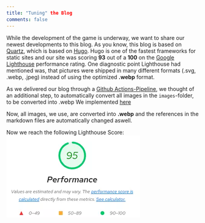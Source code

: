 ```yaml
---
title: "Tuning" the Blog
comments: false
---
```

While the development of the game is underway, we want to share our newest developments to this blog. 
As you know, this blog is based on [Quartz](https://quartz.jzhao.xyz/), which is based on [Hugo](https://gohugo.io/).
Hugo is one of the fastest frameworks for static sites and our site was scoring **93** out of a **100** on the [Google Lighthouse](https://developer.chrome.com/docs/lighthouse/overview/) performance rating.
One diagnostic point Lighthouse had mentioned was, that pictures were shipped in many different formats (.svg, .webp, .jpeg) instead of using the optimized **.webp** format.

As we delivered our blog through a [Github Actions-Pipeline](https://github.com/features/actions), we thought of an additional step, to automatically convert all images in the `images`-folder, to be converted into .webp
We implemented [here](https://github.com/A-Journey-Of-Music/blog/blob/hugo/.github/workflows/deploy.yaml)

Now, all images, we use, are converted into **.webp** and the references in the markdown files are automatically changed aswell.

Now we reach the following Lighthouse Score:
![](notes/images/Pasted%20image%2020230301201645.webp)
